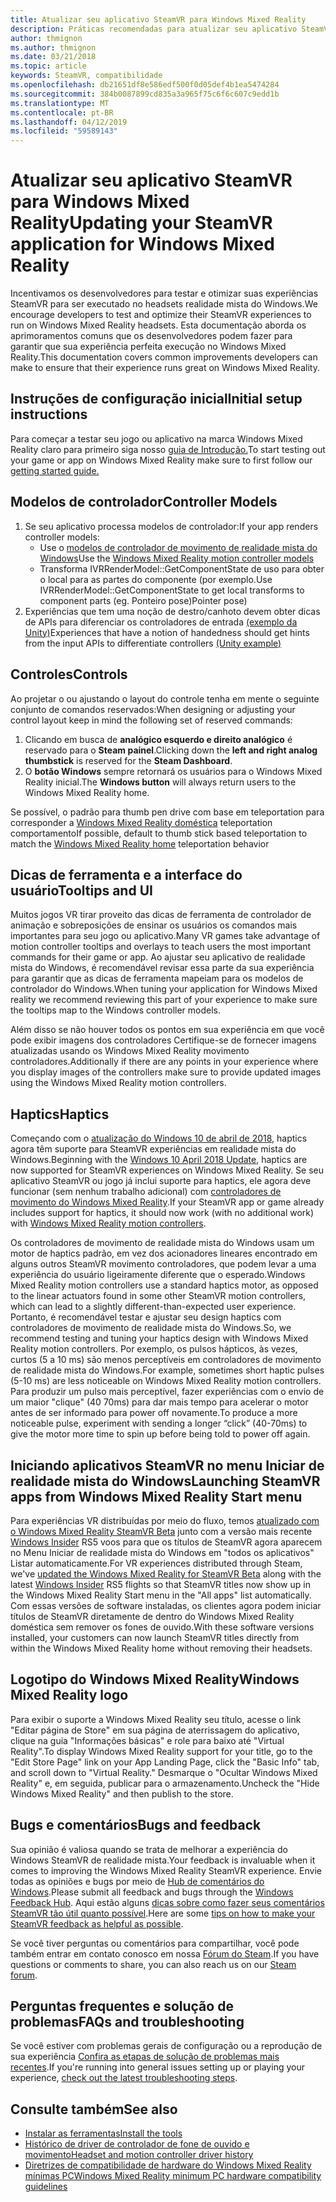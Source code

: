 ```yaml
---
title: Atualizar seu aplicativo SteamVR para Windows Mixed Reality
description: Práticas recomendadas para atualizar seu aplicativo SteamVR para maximizar a compatibilidade com headsets realidade mista do Windows.
author: thmignon
ms.author: thmignon
ms.date: 03/21/2018
ms.topic: article
keywords: SteamVR, compatibilidade
ms.openlocfilehash: db21651df8e586edf500f0d05def4b1ea5474284
ms.sourcegitcommit: 384b0087899cd835a3a965f75c6f6c607c9edd1b
ms.translationtype: MT
ms.contentlocale: pt-BR
ms.lasthandoff: 04/12/2019
ms.locfileid: "59589143"
---
```

# <a name="updating-your-steamvr-application-for-windows-mixed-reality"></a><span data-ttu-id="0f324-104">Atualizar seu aplicativo SteamVR para Windows Mixed Reality</span><span class="sxs-lookup"><span data-stu-id="0f324-104">Updating your SteamVR application for Windows Mixed Reality</span></span>

<span data-ttu-id="0f324-105">Incentivamos os desenvolvedores para testar e otimizar suas experiências SteamVR para ser executado no headsets realidade mista do Windows.</span><span class="sxs-lookup"><span data-stu-id="0f324-105">We encourage developers to test and optimize their SteamVR experiences to run on Windows Mixed Reality headsets.</span></span> <span data-ttu-id="0f324-106">Esta documentação aborda os aprimoramentos comuns que os desenvolvedores podem fazer para garantir que sua experiência perfeita execução no Windows Mixed Reality.</span><span class="sxs-lookup"><span data-stu-id="0f324-106">This documentation covers common improvements developers can make to ensure that their experience runs great on Windows Mixed Reality.</span></span>

## <a name="initial-setup-instructions"></a><span data-ttu-id="0f324-107">Instruções de configuração inicial</span><span class="sxs-lookup"><span data-stu-id="0f324-107">Initial setup instructions</span></span>

<span data-ttu-id="0f324-108">Para começar a testar seu jogo ou aplicativo na marca Windows Mixed Reality claro para primeiro siga nosso [guia de Introdução.](http://aka.ms/WindowsMixedRealitySteamVR)</span><span class="sxs-lookup"><span data-stu-id="0f324-108">To start testing out your game or app on Windows Mixed Reality make sure to first follow our [getting started guide.](http://aka.ms/WindowsMixedRealitySteamVR)</span></span>

## <a name="controller-models"></a><span data-ttu-id="0f324-109">Modelos de controlador</span><span class="sxs-lookup"><span data-stu-id="0f324-109">Controller Models</span></span>
1. <span data-ttu-id="0f324-110">Se seu aplicativo processa modelos de controlador:</span><span class="sxs-lookup"><span data-stu-id="0f324-110">If your app renders controller models:</span></span>
    * <span data-ttu-id="0f324-111">Use o [modelos de controlador de movimento de realidade mista do Windows](motion-controllers.md#rendering-the-motion-controller-model)</span><span class="sxs-lookup"><span data-stu-id="0f324-111">Use the [Windows Mixed Reality motion controller models](motion-controllers.md#rendering-the-motion-controller-model)</span></span>
    * <span data-ttu-id="0f324-112">Transforma IVRRenderModel::GetComponentState de uso para obter o local para as partes do componente (por exemplo.</span><span class="sxs-lookup"><span data-stu-id="0f324-112">Use IVRRenderModel::GetComponentState to get local transforms to component parts (eg.</span></span> <span data-ttu-id="0f324-113">Ponteiro pose)</span><span class="sxs-lookup"><span data-stu-id="0f324-113">Pointer pose)</span></span>
2. <span data-ttu-id="0f324-114">Experiências que tem uma noção de destro/canhoto devem obter dicas de APIs para diferenciar os controladores de entrada [(exemplo da Unity)](gestures-and-motion-controllers-in-unity.md#unity-buttonaxis-mapping-table)</span><span class="sxs-lookup"><span data-stu-id="0f324-114">Experiences that have a notion of handedness should get hints from the input APIs to differentiate controllers [(Unity example)](gestures-and-motion-controllers-in-unity.md#unity-buttonaxis-mapping-table)</span></span>

## <a name="controls"></a><span data-ttu-id="0f324-115">Controles</span><span class="sxs-lookup"><span data-stu-id="0f324-115">Controls</span></span>

<span data-ttu-id="0f324-116">Ao projetar o ou ajustando o layout do controle tenha em mente o seguinte conjunto de comandos reservados:</span><span class="sxs-lookup"><span data-stu-id="0f324-116">When designing or adjusting your control layout keep in mind the following set of reserved commands:</span></span>
1. <span data-ttu-id="0f324-117">Clicando em busca de **analógico esquerdo e direito analógico** é reservado para o **Steam painel**.</span><span class="sxs-lookup"><span data-stu-id="0f324-117">Clicking down the **left and right analog thumbstick** is reserved for the **Steam Dashboard**.</span></span>
2. <span data-ttu-id="0f324-118">O **botão Windows** sempre retornará os usuários para o Windows Mixed Reality inicial.</span><span class="sxs-lookup"><span data-stu-id="0f324-118">The **Windows button** will always return users to the Windows Mixed Reality home.</span></span>

<span data-ttu-id="0f324-119">Se possível, o padrão para thumb pen drive com base em teleportation para corresponder a [Windows Mixed Reality doméstica](navigating-the-windows-mixed-reality-home.md#getting-around-your-home) teleportation comportamento</span><span class="sxs-lookup"><span data-stu-id="0f324-119">If possible, default to thumb stick based teleportation to match the [Windows Mixed Reality home](navigating-the-windows-mixed-reality-home.md#getting-around-your-home) teleportation behavior</span></span>

## <a name="tooltips-and-ui"></a><span data-ttu-id="0f324-120">Dicas de ferramenta e a interface do usuário</span><span class="sxs-lookup"><span data-stu-id="0f324-120">Tooltips and UI</span></span>

<span data-ttu-id="0f324-121">Muitos jogos VR tirar proveito das dicas de ferramenta de controlador de animação e sobreposições de ensinar os usuários os comandos mais importantes para seu jogo ou aplicativo.</span><span class="sxs-lookup"><span data-stu-id="0f324-121">Many VR games take advantage of motion controller tooltips and overlays to teach users the most important commands for their game or app.</span></span> <span data-ttu-id="0f324-122">Ao ajustar seu aplicativo de realidade mista do Windows, é recomendável revisar essa parte da sua experiência para garantir que as dicas de ferramenta mapeiam para os modelos de controlador do Windows.</span><span class="sxs-lookup"><span data-stu-id="0f324-122">When tuning your application for Windows Mixed reality we recommend reviewing this part of your experience to make sure the tooltips map to the Windows controller models.</span></span>

<span data-ttu-id="0f324-123">Além disso se não houver todos os pontos em sua experiência em que você pode exibir imagens dos controladores Certifique-se de fornecer imagens atualizadas usando os Windows Mixed Reality movimento controladores.</span><span class="sxs-lookup"><span data-stu-id="0f324-123">Additionally if there are any points in your experience where you display images of the controllers make sure to provide updated images using the Windows Mixed Reality motion controllers.</span></span>

## <a name="haptics"></a><span data-ttu-id="0f324-124">Haptics</span><span class="sxs-lookup"><span data-stu-id="0f324-124">Haptics</span></span>

<span data-ttu-id="0f324-125">Começando com o [atualização do Windows 10 de abril de 2018](release-notes-april-2018.md), haptics agora têm suporte para SteamVR experiências em realidade mista do Windows.</span><span class="sxs-lookup"><span data-stu-id="0f324-125">Beginning with the [Windows 10 April 2018 Update](release-notes-april-2018.md), haptics are now supported for SteamVR experiences on Windows Mixed Reality.</span></span> <span data-ttu-id="0f324-126">Se seu aplicativo SteamVR ou jogo já inclui suporte para haptics, ele agora deve funcionar (sem nenhum trabalho adicional) com [controladores de movimento do Windows Mixed Reality](motion-controllers.md).</span><span class="sxs-lookup"><span data-stu-id="0f324-126">If your SteamVR app or game already includes support for haptics, it should now work (with no additional work) with [Windows Mixed Reality motion controllers](motion-controllers.md).</span></span>

<span data-ttu-id="0f324-127">Os controladores de movimento de realidade mista do Windows usam um motor de haptics padrão, em vez dos acionadores lineares encontrado em alguns outros SteamVR movimento controladores, que podem levar a uma experiência do usuário ligeiramente diferente que o esperado.</span><span class="sxs-lookup"><span data-stu-id="0f324-127">Windows Mixed Reality motion controllers use a standard haptics motor, as opposed to the linear actuators found in some other SteamVR motion controllers, which can lead to a slightly different-than-expected user experience.</span></span> <span data-ttu-id="0f324-128">Portanto, é recomendável testar e ajustar seu design haptics com controladores de movimento de realidade mista do Windows.</span><span class="sxs-lookup"><span data-stu-id="0f324-128">So, we recommend testing and tuning your haptics design with Windows Mixed Reality motion controllers.</span></span> <span data-ttu-id="0f324-129">Por exemplo, os pulsos hápticos, às vezes, curtos (5 a 10 ms) são menos perceptíveis em controladores de movimento de realidade mista do Windows.</span><span class="sxs-lookup"><span data-stu-id="0f324-129">For example, sometimes short haptic pulses (5-10 ms) are less noticeable on Windows Mixed Reality motion controllers.</span></span> <span data-ttu-id="0f324-130">Para produzir um pulso mais perceptível, fazer experiências com o envio de um maior "clique" (40 70ms) para dar mais tempo para acelerar o motor antes de ser informado para power off novamente.</span><span class="sxs-lookup"><span data-stu-id="0f324-130">To produce a more noticeable pulse, experiment with sending a longer “click” (40-70ms) to give the motor more time to spin up before being told to power off again.</span></span>

## <a name="launching-steamvr-apps-from-windows-mixed-reality-start-menu"></a><span data-ttu-id="0f324-131">Iniciando aplicativos SteamVR no menu Iniciar de realidade mista do Windows</span><span class="sxs-lookup"><span data-stu-id="0f324-131">Launching SteamVR apps from Windows Mixed Reality Start menu</span></span>

<span data-ttu-id="0f324-132">Para experiências VR distribuídas por meio do fluxo, temos [atualizado com o Windows Mixed Reality SteamVR Beta](https://steamcommunity.com/games/719950/announcements/detail/1687045485866139800) junto com a versão mais recente [Windows Insider](https://insider.windows.com) RS5 voos para que os títulos de SteamVR agora aparecem no Menu Iniciar de realidade mista do Windows em "todos os aplicativos" Listar automaticamente.</span><span class="sxs-lookup"><span data-stu-id="0f324-132">For VR experiences distributed through Steam, we've [updated the Windows Mixed Reality for SteamVR Beta](https://steamcommunity.com/games/719950/announcements/detail/1687045485866139800) along with the latest [Windows Insider](https://insider.windows.com) RS5 flights so that SteamVR titles now show up in the Windows Mixed Reality Start menu in the "All apps" list automatically.</span></span> <span data-ttu-id="0f324-133">Com essas versões de software instaladas, os clientes agora podem iniciar títulos de SteamVR diretamente de dentro do Windows Mixed Reality doméstica sem remover os fones de ouvido.</span><span class="sxs-lookup"><span data-stu-id="0f324-133">With these software versions installed, your customers can now launch SteamVR titles directly from within the Windows Mixed Reality home without removing their headsets.</span></span>

## <a name="windows-mixed-reality-logo"></a><span data-ttu-id="0f324-134">Logotipo do Windows Mixed Reality</span><span class="sxs-lookup"><span data-stu-id="0f324-134">Windows Mixed Reality logo</span></span>

<span data-ttu-id="0f324-135">Para exibir o suporte a Windows Mixed Reality seu título, acesse o link "Editar página de Store" em sua página de aterrissagem do aplicativo, clique na guia "Informações básicas" e role para baixo até "Virtual Reality".</span><span class="sxs-lookup"><span data-stu-id="0f324-135">To display Windows Mixed Reality support for your title, go to the "Edit Store Page" link on your App Landing Page, click the "Basic Info" tab, and scroll down to "Virtual Reality."</span></span> <span data-ttu-id="0f324-136">Desmarque o "Ocultar Windows Mixed Reality" e, em seguida, publicar para o armazenamento.</span><span class="sxs-lookup"><span data-stu-id="0f324-136">Uncheck the "Hide Windows Mixed Reality" and then publish to the store.</span></span>

## <a name="bugs-and-feedback"></a><span data-ttu-id="0f324-137">Bugs e comentários</span><span class="sxs-lookup"><span data-stu-id="0f324-137">Bugs and feedback</span></span>

<span data-ttu-id="0f324-138">Sua opinião é valiosa quando se trata de melhorar a experiência do Windows SteamVR de realidade mista.</span><span class="sxs-lookup"><span data-stu-id="0f324-138">Your feedback is invaluable when it comes to improving the Windows Mixed Reality SteamVR experience.</span></span> <span data-ttu-id="0f324-139">Envie todas as opiniões e bugs por meio de [Hub de comentários do Windows](https://docs.microsoft.com/windows/mixed-reality/enthusiast-guide/filing-feedback).</span><span class="sxs-lookup"><span data-stu-id="0f324-139">Please submit all feedback and bugs through the [Windows Feedback Hub](https://docs.microsoft.com/windows/mixed-reality/enthusiast-guide/filing-feedback).</span></span> <span data-ttu-id="0f324-140">Aqui estão alguns [dicas sobre como fazer seus comentários SteamVR tão útil quanto possível](https://docs.microsoft.com/windows/mixed-reality/enthusiast-guide/using-steamvr-with-windows-mixed-reality#sharing-feedback-on-steamvr).</span><span class="sxs-lookup"><span data-stu-id="0f324-140">Here are some [tips on how to make your SteamVR feedback as helpful as possible](https://docs.microsoft.com/windows/mixed-reality/enthusiast-guide/using-steamvr-with-windows-mixed-reality#sharing-feedback-on-steamvr).</span></span>

<span data-ttu-id="0f324-141">Se você tiver perguntas ou comentários para compartilhar, você pode também entrar em contato conosco em nossa [Fórum do Steam](http://steamcommunity.com/app/719950/discussions/).</span><span class="sxs-lookup"><span data-stu-id="0f324-141">If you have questions or comments to share, you can also reach us on our [Steam forum](http://steamcommunity.com/app/719950/discussions/).</span></span>

## <a name="faqs-and-troubleshooting"></a><span data-ttu-id="0f324-142">Perguntas frequentes e solução de problemas</span><span class="sxs-lookup"><span data-stu-id="0f324-142">FAQs and troubleshooting</span></span>

<span data-ttu-id="0f324-143">Se você estiver com problemas gerais de configuração ou a reprodução de sua experiência [Confira as etapas de solução de problemas mais recentes](https://docs.microsoft.com/windows/mixed-reality/enthusiast-guide/troubleshooting-windows-mixed-reality#steamvr).</span><span class="sxs-lookup"><span data-stu-id="0f324-143">If you're running into general issues setting up or playing your experience, [check out the latest troubleshooting steps](https://docs.microsoft.com/windows/mixed-reality/enthusiast-guide/troubleshooting-windows-mixed-reality#steamvr).</span></span>

## <a name="see-also"></a><span data-ttu-id="0f324-144">Consulte também</span><span class="sxs-lookup"><span data-stu-id="0f324-144">See also</span></span>
* [<span data-ttu-id="0f324-145">Instalar as ferramentas</span><span class="sxs-lookup"><span data-stu-id="0f324-145">Install the tools</span></span>](install-the-tools.md)
* [<span data-ttu-id="0f324-146">Histórico de driver de controlador de fone de ouvido e movimento</span><span class="sxs-lookup"><span data-stu-id="0f324-146">Headset and motion controller driver history</span></span>](https://docs.microsoft.com/windows/mixed-reality/enthusiast-guide/mixed-reality-software)
* [<span data-ttu-id="0f324-147">Diretrizes de compatibilidade de hardware do Windows Mixed Reality mínimas PC</span><span class="sxs-lookup"><span data-stu-id="0f324-147">Windows Mixed Reality minimum PC hardware compatibility guidelines</span></span>](https://docs.microsoft.com/windows/mixed-reality/enthusiast-guide/windows-mixed-reality-minimum-pc-hardware-compatibility-guidelines)
